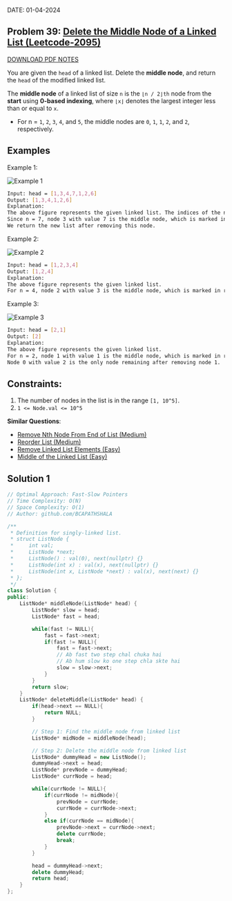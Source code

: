 DATE: 01-04-2024

## Problem 39: [ Delete the Middle Node of a Linked List (Leetcode-2095) ](https://leetcode.com/problems/delete-the-middle-node-of-a-linked-list)

[DOWNLOAD PDF NOTES](https://drive.google.com/drive/u/1/folders/1V1lszXbUO97guTtDgW8AWcIkryRB2uW9)

You are given the `head` of a linked list. Delete the **middle node**, and return the `head` of the modified linked list.

The **middle node** of a linked list of size `n` is the `⌊n / 2⌋th` node from the **start** using **0-based indexing**, where `⌊x⌋` denotes the largest integer less than or equal to `x`.

- For n = `1`, `2`, `3`, `4`, and `5`, the middle nodes are `0`, `1`, `1`, `2`, and `2`, respectively.

## Examples

Example 1:

<p>
  <img src="https://assets.leetcode.com/uploads/2021/11/16/eg1drawio.png" alt="Example 1">
</p>

```bash
Input: head = [1,3,4,7,1,2,6]
Output: [1,3,4,1,2,6]
Explanation:
The above figure represents the given linked list. The indices of the nodes are written below.
Since n = 7, node 3 with value 7 is the middle node, which is marked in red.
We return the new list after removing this node.
```

Example 2:

<p>
  <img src="https://assets.leetcode.com/uploads/2021/11/16/eg2drawio.png" alt="Example 2">
</p>

```bash
Input: head = [1,2,3,4]
Output: [1,2,4]
Explanation:
The above figure represents the given linked list.
For n = 4, node 2 with value 3 is the middle node, which is marked in red.
```

Example 3:

<p>
  <img src="https://assets.leetcode.com/uploads/2021/11/16/eg3drawio.png" alt="Example 3">
</p>

```bash
Input: head = [2,1]
Output: [2]
Explanation:
The above figure represents the given linked list.
For n = 2, node 1 with value 1 is the middle node, which is marked in red.
Node 0 with value 2 is the only node remaining after removing node 1.
```

## Constraints:

1. The number of nodes in the list is in the range `[1, 10^5]`.
2. `1 <= Node.val <= 10^5`

**Similar Questions**:

- [Remove Nth Node From End of List (Medium)](https://leetcode.com/problems/remove-nth-node-from-end-of-list/)
- [Reorder List (Medium)](https://leetcode.com/problems/reorder-list/)
- [Remove Linked List Elements (Easy)](https://leetcode.com/problems/remove-linked-list-elements/)
- [Middle of the Linked List (Easy)](https://leetcode.com/problems/middle-of-the-linked-list/)

## Solution 1

```cpp
// Optimal Approach: Fast-Slow Pointers
// Time Complexity: O(N)
// Space Complexity: O(1)
// Author: github.com/BCAPATHSHALA

/**
 * Definition for singly-linked list.
 * struct ListNode {
 *     int val;
 *     ListNode *next;
 *     ListNode() : val(0), next(nullptr) {}
 *     ListNode(int x) : val(x), next(nullptr) {}
 *     ListNode(int x, ListNode *next) : val(x), next(next) {}
 * };
 */
class Solution {
public:
    ListNode* middleNode(ListNode* head) {
        ListNode* slow = head;
        ListNode* fast = head;

        while(fast != NULL){
            fast = fast->next;
            if(fast != NULL){
                fast = fast->next;
                // Ab fast two step chal chuka hai
                // Ab hum slow ko one step chla skte hai
                slow = slow->next;
            }
        }
        return slow;
    }
    ListNode* deleteMiddle(ListNode* head) {
        if(head->next == NULL){
            return NULL;
        }

        // Step 1: Find the middle node from linked list
        ListNode* midNode = middleNode(head);

        // Step 2: Delete the middle node from linked list
        ListNode* dummyHead = new ListNode();
        dummyHead->next = head;
        ListNode* prevNode = dummyHead;
        ListNode* currNode = head;

        while(currNode != NULL){
            if(currNode != midNode){
                prevNode = currNode;
                currNode = currNode->next;
            }
            else if(currNode == midNode){
                prevNode->next = currNode->next;
                delete currNode;
                break;
            }
        }

        head = dummyHead->next;
        delete dummyHead;
        return head;
    }
};
```
